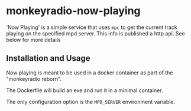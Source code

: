 # monkeyradio-now-playing

 'Now Playing' is a simple service that uses `mpc` to get the current track
 playing on the specified mpd server.  This info is published a http api.  See
 below for more details

## Installation and Usage

 Now playing is meant to be used in a docker container as part of the "monkeyradio reborn".

The Dockerfile will build an exe and run it in a minimal container.

The only configuration option is the `MPD_SERVER` environment variable.
